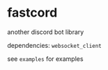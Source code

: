 # fastcord
another discord bot library

dependencies: `websocket_client`

see `examples` for examples

